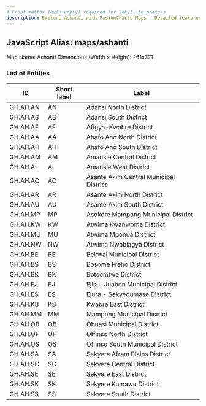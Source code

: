 ```yaml
---
# Front matter (even empty) required for Jekyll to process
description: Explore Ashanti with FusionCharts Maps – Detailed features for seamless integration. Try now & enhance your data visualization today! 
---
```


## JavaScript Alias: maps/ashanti

Map Name: Ashanti
Dimensions (Width x Height): 261x371

### List of Entities

| ID       | Short label | Label                                  |
| -------- | ----------- | -------------------------------------- |
| GH.AH.AN | AN          | Adansi North District                  |
| GH.AH.AS | AS          | Adansi South District                  |
| GH.AH.AF | AF          | Afigya-Kwabre District                 |
| GH.AH.AA | AA          | Ahafo Ano North District               |
| GH.AH.AH | AH          | Ahafo Ano South District               |
| GH.AH.AM | AM          | Amansie Central District               |
| GH.AH.AI | AI          | Amansie West District                  |
| GH.AH.AC | AC          | Asante Akim Central Municipal District |
| GH.AH.AR | AR          | Asante Akim North District             |
| GH.AH.AU | AU          | Asante Akim South District             |
| GH.AH.MP | MP          | Asokore Mampong Municipal District     |
| GH.AH.KW | KW          | Atwima Kwanwoma District               |
| GH.AH.MU | MU          | Atwima Mponua District                 |
| GH.AH.NW | NW          | Atwima Nwabiagya District              |
| GH.AH.BE | BE          | Bekwai Municipal District              |
| GH.AH.BS | BS          | Bosome Freho District                  |
| GH.AH.BK | BK          | Botsomtwe District                     |
| GH.AH.EJ | EJ          | Ejisu-Juaben Municipal District        |
| GH.AH.ES | ES          | Ejura - Sekyedumase District           |
| GH.AH.KB | KB          | Kwabre East District                   |
| GH.AH.MM | MM          | Mampong Municipal District             |
| GH.AH.OB | OB          | Obuasi Municipal District              |
| GH.AH.OF | OF          | Offinso North District                 |
| GH.AH.OS | OS          | Offinso South Municipal District       |
| GH.AH.SA | SA          | Sekyere Afram Plains District          |
| GH.AH.SC | SC          | Sekyere Central District               |
| GH.AH.SE | SE          | Sekyere East District                  |
| GH.AH.SK | SK          | Sekyere Kumawu District                |
| GH.AH.SS | SS          | Sekyere South District                 |
